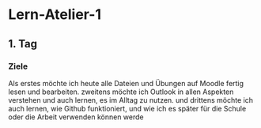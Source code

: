 # Lern-Atelier-1
## 1. Tag
### Ziele
Als erstes möchte ich heute alle Dateien und Übungen auf Moodle fertig lesen und bearbeiten.
zweitens möchte ich Outlook in allen Aspekten verstehen und auch lernen, es im Alltag zu nutzen.
und drittens möchte ich auch lernen, wie Github funktioniert, und wie ich es später für die Schule oder die Arbeit verwenden können werde
